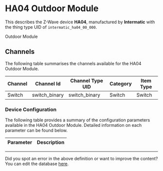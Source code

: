
# HA04 Outdoor Module

This describes the Z-Wave device **HA04**, manufactured by **Intermatic** with the thing type UID of ```intermatic_ha04_00_000```. 

Outdoor Module

## Channels
The following table summarises the channels available for the HA04 Outdoor Module.

| Channel | Channel Id | Channel Type UID | Category | Item Type |
|---------|------------|------------------|----------|-----------|
| Switch | switch_binary | switch_binary | Switch | Switch |




### Device Configuration
The following table provides a summary of the configuration parameters available in the HA04 Outdoor Module.
Detailed information on each parameter can be found below.

| Parameter   | Description |
|-------------|-------------|




---

Did you spot an error in the above definition or want to improve the content?
You can edit the database [here](http://www.cd-jackson.com/index.php/zwave/zwave-device-database/zwave-device-list/devicesummary/297).

